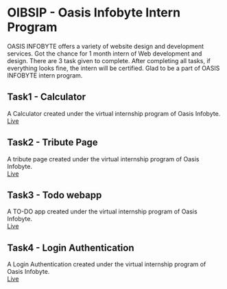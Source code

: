 # OIBSIP - Oasis Infobyte Intern Program
OASIS INFOBYTE offers a variety of website design and development services. Got the chance for 1 month intern of Web development and design.
There are 3 task given to complete. After completing all tasks, if everything looks fine, the intern will be certified. Glad to be a part of OASIS INFOBYTE intern program.


## Task1 - Calculator
A Calculator created under the virtual internship program of Oasis Infobyte. <br>
[Live](https://devvsakib.github.io/oasis-infobyte/Task1)

## Task2 - Tribute Page
A tribute page created under the virtual internship program of Oasis Infobyte. <br>
[Live](https://devvsakib.github.io/oasis-infobyte/Task2)

## Task3 - Todo webapp
A TO-DO app created under the virtual internship program of Oasis Infobyte. <br>
[Live](https://devvsakib.github.io/oasis-infobyte/Task3)

## Task4 - Login Authentication
A Login Authentication created under the virtual internship program of Oasis Infobyte. <br>
[Live](https://sumanthgonal.github.io/oasis-level2/Login%20Authentication/)
